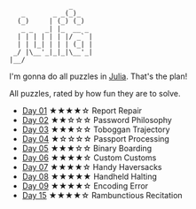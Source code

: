 ```
               _
   _       _ _(_)_     
  (_)     | (_) (_)    
   _ _   _| |_  __ _   
  | | | | | | |/ _` |  
  | | |_| | | | (_| |  
 _/ |\__'_|_|_|\__'_|  
|__/                   
```

I'm gonna do all puzzles in [Julia](https://julialang.org/). That's the plan!

All puzzles, rated by how fun they are to solve.
* [Day 01](Day01/src/Day01.jl) ★★★★☆ Report Repair
* [Day 02](Day02/src/Day02.jl) ★★☆☆☆ Password Philosophy
* [Day 03](Day03/src/Day03.jl) ★★★☆☆ Toboggan Trajectory
* [Day 04](Day04/src/Day04.jl) ★☆☆☆☆ Passport Processing
* [Day 05](Day05/src/Day05.jl) ★★★☆☆ Binary Boarding
* [Day 06](Day06/src/Day06.jl) ★★★★☆ Custom Customs
* [Day 07](Day07/src/Day07.jl) ★★★★☆ Handy Haversacks
* [Day 08](Day08/src/Day08.jl) ★★★★★ Handheld Halting
* [Day 09](Day09/src/Day09.jl) ★★★★☆ Encoding Error
* [Day 15](Day15/src/Day15.jl) ★★★★☆ Rambunctious Recitation
